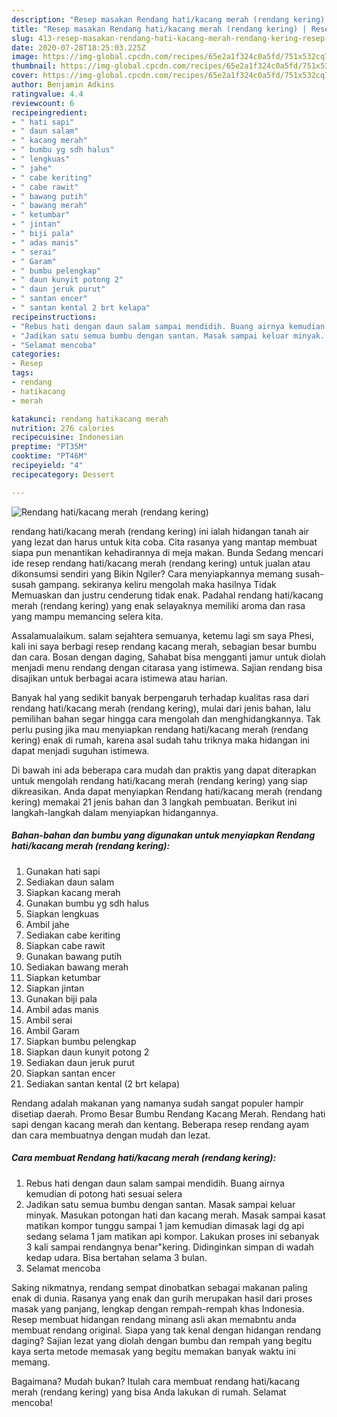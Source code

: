 ```yaml
---
description: "Resep masakan Rendang hati/kacang merah (rendang kering) | Resep Bumbu Rendang hati/kacang merah (rendang kering) Yang Mudah Dan Praktis"
title: "Resep masakan Rendang hati/kacang merah (rendang kering) | Resep Bumbu Rendang hati/kacang merah (rendang kering) Yang Mudah Dan Praktis"
slug: 413-resep-masakan-rendang-hati-kacang-merah-rendang-kering-resep-bumbu-rendang-hati-kacang-merah-rendang-kering-yang-mudah-dan-praktis
date: 2020-07-28T18:25:03.225Z
image: https://img-global.cpcdn.com/recipes/65e2a1f324c0a5fd/751x532cq70/rendang-hatikacang-merah-rendang-kering-foto-resep-utama.jpg
thumbnail: https://img-global.cpcdn.com/recipes/65e2a1f324c0a5fd/751x532cq70/rendang-hatikacang-merah-rendang-kering-foto-resep-utama.jpg
cover: https://img-global.cpcdn.com/recipes/65e2a1f324c0a5fd/751x532cq70/rendang-hatikacang-merah-rendang-kering-foto-resep-utama.jpg
author: Benjamin Adkins
ratingvalue: 4.4
reviewcount: 6
recipeingredient:
- " hati sapi"
- " daun salam"
- " kacang merah"
- " bumbu yg sdh halus"
- " lengkuas"
- " jahe"
- " cabe keriting"
- " cabe rawit"
- " bawang putih"
- " bawang merah"
- " ketumbar"
- " jintan"
- " biji pala"
- " adas manis"
- " serai"
- " Garam"
- " bumbu pelengkap"
- " daun kunyit potong 2"
- " daun jeruk purut"
- " santan encer"
- " santan kental 2 brt kelapa"
recipeinstructions:
- "Rebus hati dengan daun salam sampai mendidih. Buang airnya kemudian di potong hati sesuai selera"
- "Jadikan satu semua bumbu dengan santan. Masak sampai keluar minyak. Masukan potongan hati dan kacang merah. Masak sampai kasat matikan kompor tunggu sampai 1 jam kemudian dimasak lagi dg api sedang selama 1 jam matikan api kompor. Lakukan proses ini sebanyak 3 kali sampai rendangnya benar&#34;kering. Didinginkan simpan di wadah kedap udara. Bisa bertahan selama 3 bulan."
- "Selamat mencoba"
categories:
- Resep
tags:
- rendang
- hatikacang
- merah

katakunci: rendang hatikacang merah 
nutrition: 276 calories
recipecuisine: Indonesian
preptime: "PT35M"
cooktime: "PT46M"
recipeyield: "4"
recipecategory: Dessert

---
```



![Rendang hati/kacang merah (rendang kering)](https://img-global.cpcdn.com/recipes/65e2a1f324c0a5fd/751x532cq70/rendang-hatikacang-merah-rendang-kering-foto-resep-utama.jpg)


rendang hati/kacang merah (rendang kering) ini ialah hidangan tanah air yang lezat dan harus untuk kita coba. Cita rasanya yang mantap membuat siapa pun menantikan kehadirannya di meja makan.
Bunda Sedang mencari ide resep rendang hati/kacang merah (rendang kering) untuk jualan atau dikonsumsi sendiri yang Bikin Ngiler? Cara menyiapkannya memang susah-susah gampang. sekiranya keliru mengolah maka hasilnya Tidak Memuaskan dan justru cenderung tidak enak. Padahal rendang hati/kacang merah (rendang kering) yang enak selayaknya memiliki aroma dan rasa yang mampu memancing selera kita.

Assalamualaikum. salam sejahtera semuanya, ketemu lagi sm saya Phesi, kali ini saya berbagi resep rendang kacang merah, sebagian besar bumbu dan cara. Bosan dengan daging, Sahabat bisa mengganti jamur untuk diolah menjadi menu rendang dengan citarasa yang istimewa. Sajian rendang bisa disajikan untuk berbagai acara istimewa atau harian.

Banyak hal yang sedikit banyak berpengaruh terhadap kualitas rasa dari rendang hati/kacang merah (rendang kering), mulai dari jenis bahan, lalu pemilihan bahan segar hingga cara mengolah dan menghidangkannya. Tak perlu pusing jika mau menyiapkan rendang hati/kacang merah (rendang kering) enak di rumah, karena asal sudah tahu triknya maka hidangan ini dapat menjadi suguhan istimewa.


Di bawah ini ada beberapa cara mudah dan praktis yang dapat diterapkan untuk mengolah rendang hati/kacang merah (rendang kering) yang siap dikreasikan. Anda dapat menyiapkan Rendang hati/kacang merah (rendang kering) memakai 21 jenis bahan dan 3 langkah pembuatan. Berikut ini langkah-langkah dalam menyiapkan hidangannya.

<!--inarticleads1-->

##### Bahan-bahan dan bumbu yang digunakan untuk menyiapkan Rendang hati/kacang merah (rendang kering):

1. Gunakan  hati sapi
1. Sediakan  daun salam
1. Siapkan  kacang merah
1. Gunakan  bumbu yg sdh halus
1. Siapkan  lengkuas
1. Ambil  jahe
1. Sediakan  cabe keriting
1. Siapkan  cabe rawit
1. Gunakan  bawang putih
1. Sediakan  bawang merah
1. Siapkan  ketumbar
1. Siapkan  jintan
1. Gunakan  biji pala
1. Ambil  adas manis
1. Ambil  serai
1. Ambil  Garam
1. Siapkan  bumbu pelengkap
1. Siapkan  daun kunyit potong 2
1. Sediakan  daun jeruk purut
1. Siapkan  santan encer
1. Sediakan  santan kental (2 brt kelapa)


Rendang adalah makanan yang namanya sudah sangat populer hampir disetiap daerah. Promo Besar Bumbu Rendang Kacang Merah. Rendang hati sapi dengan kacang merah dan kentang. Beberapa resep rendang ayam dan cara membuatnya dengan mudah dan lezat. 

<!--inarticleads2-->

##### Cara membuat Rendang hati/kacang merah (rendang kering):

1. Rebus hati dengan daun salam sampai mendidih. Buang airnya kemudian di potong hati sesuai selera
1. Jadikan satu semua bumbu dengan santan. Masak sampai keluar minyak. Masukan potongan hati dan kacang merah. Masak sampai kasat matikan kompor tunggu sampai 1 jam kemudian dimasak lagi dg api sedang selama 1 jam matikan api kompor. Lakukan proses ini sebanyak 3 kali sampai rendangnya benar&#34;kering. Didinginkan simpan di wadah kedap udara. Bisa bertahan selama 3 bulan.
1. Selamat mencoba


Saking nikmatnya, rendang sempat dinobatkan sebagai makanan paling enak di dunia. Rasanya yang enak dan gurih merupakan hasil dari proses masak yang panjang, lengkap dengan rempah-rempah khas Indonesia. Resep membuat hidangan rendang minang asli akan memabntu anda membuat rendang original. Siapa yang tak kenal dengan hidangan rendang daging? Sajian lezat yang diolah dengan bumbu dan rempah yang begitu kaya serta metode memasak yang begitu memakan banyak waktu ini memang. 

Bagaimana? Mudah bukan? Itulah cara membuat rendang hati/kacang merah (rendang kering) yang bisa Anda lakukan di rumah. Selamat mencoba!
